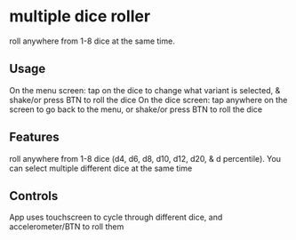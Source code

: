 # multiple dice roller

roll anywhere from 1-8 dice at the same time.

## Usage

On the menu screen: tap on the dice to change what variant is selected, & shake/or press BTN to roll the dice
On the dice screen: tap anywhere on the screen to go back to the menu, or shake/or press BTN to roll the dice

## Features

roll anywhere from 1-8 dice (d4, d6, d8, d10, d12, d20, & d percentile). You can select multiple different dice at the same time

## Controls

App uses touchscreen to cycle through different dice, and accelerometer/BTN to roll them
